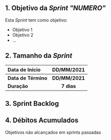 ## 1. Objetivo da _Sprint "NUMERO"_

<p align="justify">Esta <i>Sprint</i> tem como objetivo:</p>

- Objetivo 1
- Objetivo 2
- ...

## 2. Tamanho da _Sprint_

| Data de Início | DD/MM/2021 |
|:--|:--:|
| **Data de Término** | **DD/MM/2021** |
| **Duração** | **7 dias** |


## 3. Sprint Backlog




## 4. Débitos Acumulados

Objetivos não alcançados em sprints passadas